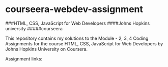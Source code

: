 # courseera-webdev-assignment
###HTML, CSS, JavaScript for Web Developers ####Johns Hopkins university #####courseera


This repository contains my solutions to the Module - 2, 3, 4 Coding Assignments for the course HTML, CSS, JavaScript for Web Developers by Johns Hopkins University on Coursera.


Assignment links:

